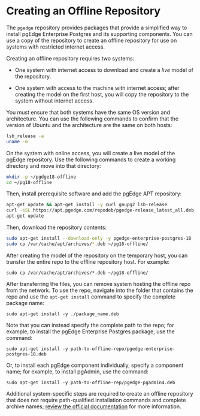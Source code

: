 # Creating an Offline Repository

The `pgedge` repository provides packages that provide a simplified way to install pgEdge Enterprise Postgres and its supporting components.  You can use a copy of the repository to create an offline repository for use on systems with restricted internet access.

Creating an offline repository requires two systems:

* One system with internet access to download and create a *live* model of the repository. 

* One system with access to the machine with internet access; after creating the model on the first host, you will copy the repository to the system without internet access.

You must ensure that both systems have the same OS version and architecture. You can use the following commands to confirm that the version of Ubuntu and the architecture are the same on both hosts:

```bash
lsb_release -a
uname -m
```

On the system with online access, you will create a live model of the pgEdge repository.  Use the following commands to create a working directory and move into that directory:

```bash
mkdir -p ~/pgdge18-offline
cd ~/pg18-offline
```

Then, install prerequisite software and add the pgEdge APT repository:

```bash
apt-get update && apt-get install -y curl gnupg2 lsb-release
curl -sSL https://apt.pgedge.com/repodeb/pgedge-release_latest_all.deb -o /tmp/pgedge-release.deb && sudo dpkg -i /tmp/pgedge-release.deb && rm -f /tmp/pgedge-release.deb || true
apt-get update
```

Then, download the repository contents:

```bash
sudo apt-get install --download-only -y pgedge-enterprise-postgres-18
sudo cp /var/cache/apt/archives/*.deb ~/pg18-offline/
```

After creating the model of the repository on the temporary host, you can transfer the entire repo to the offline repository host.  For example:

`sudo cp /var/cache/apt/archives/*.deb ~/pg18-offline/`

After transferring the files, you can remove system hosting the offline repo from the network.  To use the repo, navigate into the folder that contains the repo and use the `apt-get install` command to specify the complete package name:

   `sudo apt-get install -y ./package_name.deb` 

Note that you can instead specify the complete path to the repo; for example, to install the pgEdge Enterprise Postgres package, use the command:

   `sudo apt-get install -y path-to-offline-repo/pgedge-enterprise-postgres-18.deb` 

Or, to install each pgEdge component individually, specify a component name; for example, to install pgAdmin, use the command:

   `sudo apt-get install -y path-to-offline-rep/pgedge-pgadmin4.deb` 

Additional system-specific steps are required to create an offline repository that does not require path-qualified installation commands and complete archive names; [review the official documentation](https://wiki.debian.org/DebianRepository) for more information.